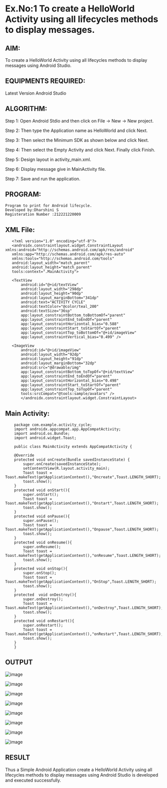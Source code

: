 # Ex.No:1 To create a HelloWorld Activity using all lifecycles methods to display messages.


## AIM:

To create a HelloWorld Activity using all lifecycles methods to display messages using Android Studio.

## EQUIPMENTS REQUIRED:

Latest Version Android Studio

## ALGORITHM:

Step 1: Open Android Stdio and then click on File -> New -> New project.

Step 2: Then type the Application name as HelloWorld and click Next. 

Step 3: Then select the Minimum SDK as shown below and click Next.

Step 4: Then select the Empty Activity and click Next. Finally click Finish.

Step 5: Design layout in activity_main.xml.

Step 6: Display message give in MainActivity file.

Step 7: Save and run the application.

## PROGRAM:
```
Program to print for Android lifecycle.
Developed by:Dharshini S
Registeration Number :212221220009
```
## XML File:
```
   <?xml version="1.0" encoding="utf-8"?>
   <androidx.constraintlayout.widget.ConstraintLayout xmlns:android="http://schemas.android.com/apk/res/android"
   xmlns:app="http://schemas.android.com/apk/res-auto"
   xmlns:tools="http://schemas.android.com/tools"
   android:layout_width="match_parent"
   android:layout_height="match_parent"
   tools:context=".MainActivity">

   <TextView
       android:id="@+id/textView"
       android:layout_width="298dp"
       android:layout_height="90dp"
       android:layout_marginBottom="341dp"
       android:text="ACTIVITY CYCLE"
       android:textColor="@color/teal_200"
       android:textSize="36sp"
       app:layout_constraintBottom_toBottomOf="parent"
       app:layout_constraintEnd_toEndOf="parent"
       app:layout_constraintHorizontal_bias="0.588"
       app:layout_constraintStart_toStartOf="parent"
       app:layout_constraintTop_toBottomOf="@+id/imageView"
       app:layout_constraintVertical_bias="0.499" />

   <ImageView
       android:id="@+id/imageView"
       android:layout_width="92dp"
       android:layout_height="91dp"
       android:layout_marginBottom="32dp"
       android:src="@drawable/img"
       app:layout_constraintBottom_toTopOf="@+id/textView"
       app:layout_constraintEnd_toEndOf="parent"
       app:layout_constraintHorizontal_bias="0.498"
       app:layout_constraintStart_toStartOf="parent"
       app:layout_constraintTop_toTopOf="parent"
       tools:srcCompat="@tools:sample/avatars" />
       </androidx.constraintlayout.widget.ConstraintLayout>
```
## Main Activity:
```
    package com.example.activity_cycle;
    import androidx.appcompat.app.AppCompatActivity;
    import android.os.Bundle;
    import android.widget.Toast;

    public class MainActivity extends AppCompatActivity {

    @Override
    protected void onCreate(Bundle savedInstanceState) {
        super.onCreate(savedInstanceState);
        setContentView(R.layout.activity_main);
        Toast toast = Toast.makeText(getApplicationContext(),"Oncreate",Toast.LENGTH_SHORT);
        toast.show();
    }
    protected void onStart(){
        super.onStart();
        Toast toast = Toast.makeText(getApplicationContext(),"Onstart",Toast.LENGTH_SHORT);
        toast.show();
    }
    protected void onPause(){
        super.onPause();
        Toast toast = Toast.makeText(getApplicationContext(),"Onpause",Toast.LENGTH_SHORT);
        toast.show();
    }
    protected void onResume(){
        super.onResume();
        Toast toast = Toast.makeText(getApplicationContext(),"onResume",Toast.LENGTH_SHORT);
        toast.show();
    }
    protected void onStop(){
        super.onStop();
        Toast toast = Toast.makeText(getApplicationContext(),"OnStop",Toast.LENGTH_SHORT);
        toast.show();
    }
    protected  void onDestroy(){
        super.onDestroy();
        Toast toast = Toast.makeText(getApplicationContext(),"onDestroy",Toast.LENGTH_SHORT);
        toast.show();
    }
    protected void onRestart(){
        super.onRestart();
        Toast toast = Toast.makeText(getApplicationContext(),"onRestart",Toast.LENGTH_SHORT);
        toast.show();
    }
    }
```

## OUTPUT
![image](https://github.com/DHARSHINISENTHILKUMAR/Mobile-Application-Development/assets/113699377/41b17892-04c0-4e70-a1a7-51198cfdcb39)

![image](https://github.com/DHARSHINISENTHILKUMAR/Mobile-Application-Development/assets/113699377/7658ccbb-a59d-4ed9-bbed-e757069e4877)

![image](https://github.com/DHARSHINISENTHILKUMAR/Mobile-Application-Development/assets/113699377/e4876a41-35e3-40f9-a9b2-0a8dc314a376)

![image](https://github.com/DHARSHINISENTHILKUMAR/Mobile-Application-Development/assets/113699377/a5711c1a-7711-4543-9e68-58e78a862ed0)

![image](https://github.com/DHARSHINISENTHILKUMAR/Mobile-Application-Development/assets/113699377/4723c956-9b87-4bd0-8709-efd2affac5b2)

![image](https://github.com/DHARSHINISENTHILKUMAR/Mobile-Application-Development/assets/113699377/cdad8411-d911-44fa-ad12-de68b5bcb428)

![image](https://github.com/DHARSHINISENTHILKUMAR/Mobile-Application-Development/assets/113699377/29759c7c-44d0-41f9-8ff9-0ab076831475)

![image](https://github.com/DHARSHINISENTHILKUMAR/Mobile-Application-Development/assets/113699377/0596374c-d459-495f-a61f-ce65da0a58dd)


## RESULT
Thus a Simple Android Application create a HelloWorld Activity using all lifecycles methods to display messages using Android Studio is developed and executed successfully.
